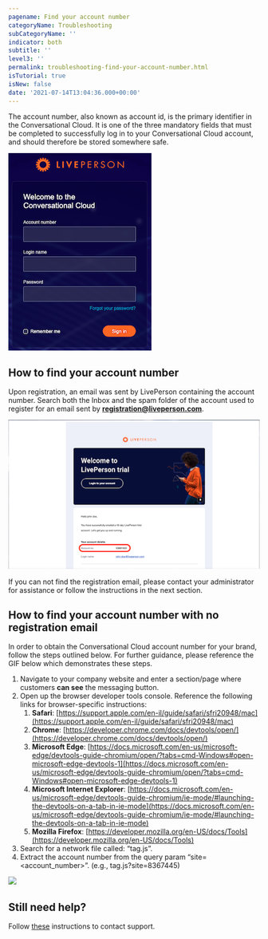 ```yaml
---
pagename: Find your account number
categoryName: Troubleshooting
subCategoryName: ''
indicator: both
subtitle: ''
level3: ''
permalink: troubleshooting-find-your-account-number.html
isTutorial: true
isNew: false
date: '2021-07-14T13:04:36.000+00:00'
---
```


The account number, also known as account id, is the primary identifier in the Conversational Cloud. It is one of the three mandatory fields that must be completed to successfully log in to your Conversational Cloud account, and should therefore be stored somewhere safe.

![](img/enter-your-credentials-login.png) 
 

## How to find your account number

Upon registration, an email was sent by LivePerson containing the account number. Search both the Inbox and the spam folder of the account used to register for an email sent by **registration@liveperson.com**.

![](img/account-registration-email.png)

If you can not find the registration email, please contact your administrator for assistance or follow the instructions in the next section.

## How to find your account number with no registration email 

In order to obtain the Conversational Cloud account number for your brand, follow the steps outlined below. For further guidance, please reference the GIF below which demonstrates these steps.

1. Navigate to your company website and enter a section/page where customers **can see** the messaging button.
2. Open up the browser developer tools console. Reference the following links for browser-specific instructions:
	1. **Safari**: [https://support.apple.com/en-il/guide/safari/sfri20948/mac](https://support.apple.com/en-il/guide/safari/sfri20948/mac)
	2. **Chrome**: [https://developer.chrome.com/docs/devtools/open/](https://developer.chrome.com/docs/devtools/open/)
	3. **Microsoft Edge**: [https://docs.microsoft.com/en-us/microsoft-edge/devtools-guide-chromium/open/?tabs=cmd-Windows#open-microsoft-edge-devtools-1](https://docs.microsoft.com/en-us/microsoft-edge/devtools-guide-chromium/open/?tabs=cmd-Windows#open-microsoft-edge-devtools-1)
	4. **Microsoft Internet Explorer**: [https://docs.microsoft.com/en-us/microsoft-edge/devtools-guide-chromium/ie-mode/#launching-the-devtools-on-a-tab-in-ie-mode](https://docs.microsoft.com/en-us/microsoft-edge/devtools-guide-chromium/ie-mode/#launching-the-devtools-on-a-tab-in-ie-mode)
	5. **Mozilla Firefox**: [https://developer.mozilla.org/en-US/docs/Tools](https://developer.mozilla.org/en-US/docs/Tools)
3. Search for a network file called: “tag.js”. 
4. Extract the account number from the query param “site=<account_number>”. (e.g.,  tag.js?site=8367445)

![](img/find_your_account_number.gif) 

## Still need help?
Follow [these](https://knowledge.liveperson.com/troubleshooting-how-to-contact-support.html) instructions to contact support.